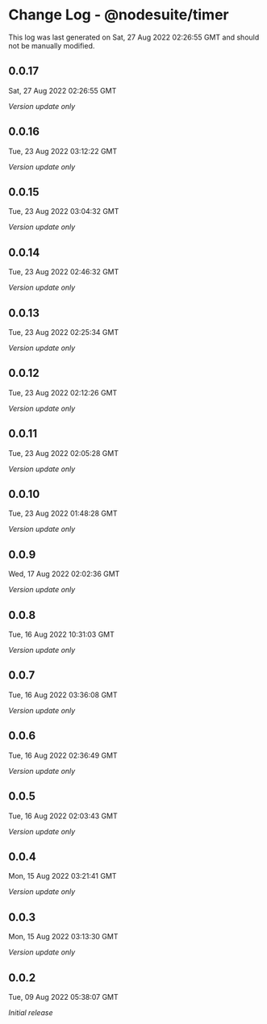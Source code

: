 # Change Log - @nodesuite/timer

This log was last generated on Sat, 27 Aug 2022 02:26:55 GMT and should not be manually modified.

## 0.0.17
Sat, 27 Aug 2022 02:26:55 GMT

_Version update only_

## 0.0.16
Tue, 23 Aug 2022 03:12:22 GMT

_Version update only_

## 0.0.15
Tue, 23 Aug 2022 03:04:32 GMT

_Version update only_

## 0.0.14
Tue, 23 Aug 2022 02:46:32 GMT

_Version update only_

## 0.0.13
Tue, 23 Aug 2022 02:25:34 GMT

_Version update only_

## 0.0.12
Tue, 23 Aug 2022 02:12:26 GMT

_Version update only_

## 0.0.11
Tue, 23 Aug 2022 02:05:28 GMT

_Version update only_

## 0.0.10
Tue, 23 Aug 2022 01:48:28 GMT

_Version update only_

## 0.0.9
Wed, 17 Aug 2022 02:02:36 GMT

_Version update only_

## 0.0.8
Tue, 16 Aug 2022 10:31:03 GMT

_Version update only_

## 0.0.7
Tue, 16 Aug 2022 03:36:08 GMT

_Version update only_

## 0.0.6
Tue, 16 Aug 2022 02:36:49 GMT

_Version update only_

## 0.0.5
Tue, 16 Aug 2022 02:03:43 GMT

_Version update only_

## 0.0.4
Mon, 15 Aug 2022 03:21:41 GMT

_Version update only_

## 0.0.3
Mon, 15 Aug 2022 03:13:30 GMT

_Version update only_

## 0.0.2
Tue, 09 Aug 2022 05:38:07 GMT

_Initial release_

